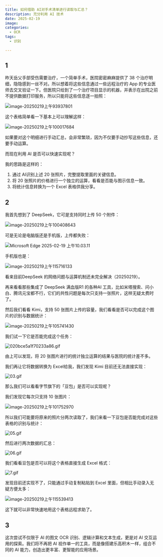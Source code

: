 ```yaml
---
title: 如何借助 AI对手术清单进行读取与汇总？
description: 充分利用 AI 技术
date: 2025-02-19
image: 
categories:
  - OCR
tags:
  - 识别
 
---
```



## 1

昨天岳父手部受伤需要治疗，一个简单手术，医院密密麻麻提供了 38 个治疗明细，隐隐感到一丝不对。所以想着将这些信息通过一些远程治疗的 App 的专业医师去交叉验证一下。但医院只给到了一个治疗项目显示的机器，并表示在出院之前不提供数据打印服务，所以只能将这些信息逐一拍照：

![image-20250219上午93937801](http://pbox.online/202502190939831.png)

这个表格简单看一下基本上可以理解这样：

![image-20250219上午100017684](http://pbox.online/202502191000727.png)

如果要对这个明细进行手动汇总，会非常繁琐，因为不仅要手动抄写这些信息，还要手动运算。

而现在利用 AI 是否可以快速实现呢？

我的思路是这样的：

1. 通过 AI识别上述 20 张照片，完整提取里面的关键信息。
2. 将 20 张照片的价格进行一个独立的运算，看看是否能与图示信息一致。
3. 将统计信息转换为一个 Excel 表格供我分享。

## 2

我首先想到了 DeepSeek，它可是支持同时上传 50 个附件：

![image-20250219上午100408643](http://pbox.online/202502191004686.png)

可是无论是电脑版还是手机版，上传都失败：

![Microsoft Edge 2025-02-19 上午10.03.11](http://pbox.online/202502191004606.png)

手机版也是：

![image-20250219上午115716133](http://pbox.online/202502191157162.png)

看来目前DeepSeek 的网络问题与运算机制还未完全解决（20250219）。

再来看看那些集成了 DeepSeek 满血版R1 的各种AI 工具，比如米塔搜索、问小白、腾讯元宝都不行，它们的共性问题是每次只支持一张照片，这样无疑太费时了。

然后我们看看 Kimi，支持 50 张图片上传的容量，我们看看是否可以完成这个图片的识别与数据统计：

![image-20250219上午105741430](http://pbox.online/202502191057467.png)

我们试一下它是否能完成这个任务：

![020bce5a1f70233a86.gif](https://www.z4a.net/images/2025/02/19/020bce5a1f70233a86.gif)

由上可以发现，将 20 张图片进行的统计独立运算的结果与医院的统计差不多。

我们再让它将数据转换为 Excel给我，我们发现 Kimi 目前还无法直接实现：

![03.gif](https://www.z4a.net/images/2025/02/19/03.gif)



那么我们可以看看字节旗下的「豆包」是否可以实现呢？

我们发现它每次只支持 10 张图片：

![image-20250219上午101752970](http://pbox.online/202502191017016.png)

所以我们可能要将原来的照片分两次读取了，我们来看一下豆包是否能完成对这些表格的识别与统计：

![05.gif](https://www.z4a.net/images/2025/02/19/05.gif)



然后进行两次数据的汇总：

![06.gif](https://www.z4a.net/images/2025/02/19/06.gif)



我们看看豆包是否可以将这个表格直接生成 Excel 格式：

![7.gif](https://www.z4a.net/images/2025/02/19/7.gif)

发现目前还实现不了，只能通过手动复制粘贴到 Excel 里面，但相比手动录入无疑方便太多：

![image-20250219上午115539413](http://pbox.online/202502191155464.png)

这下就可以非常快速地用这个表格远程求助了。

## 3

这次尝试不仅限于 AI 的图文 OCR 识别、逻辑计算和文本生成，更是对 AI 交互运用的探索。我们将不再把 AI 视作单一的工具，而是像搭建乐高积木一样，组合不同的 AI 能力，创造出更丰富、更智能的应用场景。

